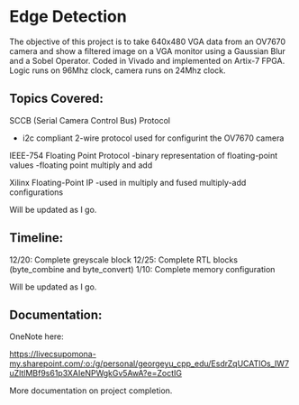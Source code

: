 # Edge Detection

The objective of this project is to take 640x480 VGA data from an OV7670 camera and show a filtered image on a VGA monitor using a Gaussian Blur and a Sobel Operator. Coded in Vivado and implemented on Artix-7 FPGA. Logic runs on 96Mhz clock, camera runs on 24Mhz clock.

## Topics Covered:

SCCB (Serial Camera Control Bus) Protocol
- i2c compliant 2-wire protocol used for configurint the OV7670 camera

IEEE-754 Floating Point Protocol
-binary representation of floating-point values
-floating point multiply and add

Xilinx Floating-Point IP
-used in multiply and fused multiply-add configurations

Will be updated as I go.

## Timeline:

12/20: Complete greyscale block
12/25: Complete RTL blocks (byte_combine and byte_convert)
1/10: Complete memory configuration

Will be updated as I go.

## Documentation:
OneNote here: 

https://livecsupomona-my.sharepoint.com/:o:/g/personal/georgeyu_cpp_edu/EsdrZqUCATlOs_IW7uZltlMBf9s61p3XAIeNPWgkGv5AwA?e=ZoctIG

More documentation on project completion.
